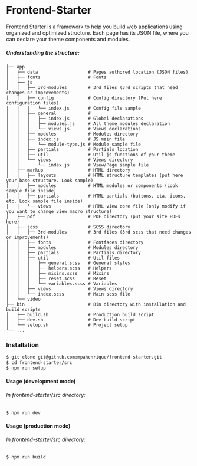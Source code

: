 # Frontend-Starter

Frontend Starter is a framework to help you build web applications using organized and optimized structure. Each page has its JSON file, where you can declare your theme components and modules.

##### Understanding the structure:


```
├── app
│   ├── data                   # Pages authored location (JSON files)
│   ├── fonts                  # Fonts
│   ├── js
│   │   ├── 3rd-modules        # 3rd files (3rd scripts that need changes or improvements)
│   │   ├── config             # Config directory (Put here configuration files)
│   │   │   └── index.js       # Config file sample
│   │   ├── general            #
│   │   │   ├── index.js       # Global declarations
│   │   │   ├── modules.js     # All theme modules declaration
│   │   │   └── views.js       # Views declarations
│   │   ├── modules            # Modules directory
│   │   ├── index.js           # JS main file
│   │   │   └── module-type.js # Module sample file
│   │   ├── partials           # Partials location
│   │   ├── util               # Util js functions of your theme
│   │   └── views              # Views directory
│   │       └── index.js       # View/Page sample file
│   ├── markup                 # HTML directory
│   │   ├── layouts            # HTML structure templates (put here your base structure. Look sample) 
│   │   ├── modules            # HTML modules or components (Look sample file inside)
│   │   ├── partials           # HTML partials (buttons, cta, icons, etc. Look sample file inside)
│   │   └── views              # HTML view core file (only modify if you want to change view macro structure)
│   ├── pdf                    # PDF directory (put your site PDFs here)
│   ├── scss                   # SCSS directory
│   │   ├── 3rd-modules        # 3rd files (3rd scss that need changes or improvements)
│   │   ├── fonts              # Fontfaces directory
│   │   ├── modules            # Modules directory
│   │   ├── partials           # Partials directory
│   │   ├── util               # Util files
│   │   │   ├── general.scss   # General styles
│   │   │   ├── helpers.scss   # Helpers
│   │   │   ├── mixins.scss    # Mixins
│   │   │   ├── reset.scss     # Reset
│   │   │   └── variables.scss # Variables
│   │   ├── views              # Views directory
│   │   └── index.scss         # Main scss file
│   └── video
├── bin                        # Bin directory with installation and build scripts
│   ├── build.sh               # Production build script
│   ├── dev.sh                 # Dev build script
│   └── setup.sh               # Project setup
└── ...

```

### Installation
```sh
$ git clone git@github.com:mpahenrique/frontend-starter.git
$ cd frontend-starter/src
$ npm run setup
```

#### Usage (development mode)
###### In frontend-starter/src directory:
```sh
$ npm run dev
```

#### Usage (production mode)
###### In frontend-starter/src directory:
```sh
$ npm run build
```